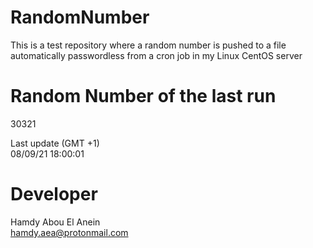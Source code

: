 # RandomNumber    
This is a test repository where a random number is pushed to a file automatically passwordless from a cron job in my Linux CentOS server    
# Random Number of the last run   
30321
      
Last update (GMT +1)    
08/09/21 18:00:01
# Developer    
Hamdy Abou El Anein   
hamdy.aea@protonmail.com
